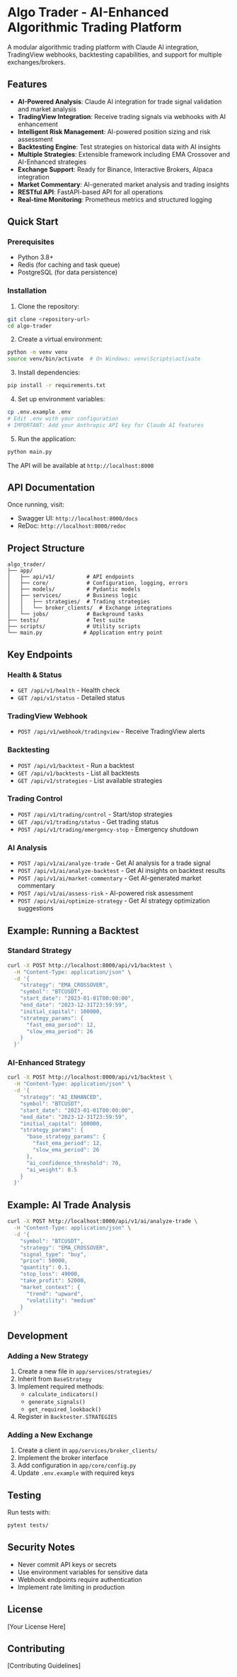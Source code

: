 # Algo Trader - AI-Enhanced Algorithmic Trading Platform

A modular algorithmic trading platform with Claude AI integration, TradingView webhooks, backtesting capabilities, and support for multiple exchanges/brokers.

## Features

- **AI-Powered Analysis**: Claude AI integration for trade signal validation and market analysis
- **TradingView Integration**: Receive trading signals via webhooks with AI enhancement
- **Intelligent Risk Management**: AI-powered position sizing and risk assessment
- **Backtesting Engine**: Test strategies on historical data with AI insights
- **Multiple Strategies**: Extensible framework including EMA Crossover and AI-Enhanced strategies
- **Exchange Support**: Ready for Binance, Interactive Brokers, Alpaca integration
- **Market Commentary**: AI-generated market analysis and trading insights
- **RESTful API**: FastAPI-based API for all operations
- **Real-time Monitoring**: Prometheus metrics and structured logging

## Quick Start

### Prerequisites

- Python 3.8+
- Redis (for caching and task queue)
- PostgreSQL (for data persistence)

### Installation

1. Clone the repository:
```bash
git clone <repository-url>
cd algo-trader
```

2. Create a virtual environment:
```bash
python -m venv venv
source venv/bin/activate  # On Windows: venv\Scripts\activate
```

3. Install dependencies:
```bash
pip install -r requirements.txt
```

4. Set up environment variables:
```bash
cp .env.example .env
# Edit .env with your configuration
# IMPORTANT: Add your Anthropic API key for Claude AI features
```

5. Run the application:
```bash
python main.py
```

The API will be available at `http://localhost:8000`

## API Documentation

Once running, visit:
- Swagger UI: `http://localhost:8000/docs`
- ReDoc: `http://localhost:8000/redoc`

## Project Structure

```
algo_trader/
├── app/
│   ├── api/v1/          # API endpoints
│   ├── core/            # Configuration, logging, errors
│   ├── models/          # Pydantic models
│   ├── services/        # Business logic
│   │   ├── strategies/  # Trading strategies
│   │   └── broker_clients/  # Exchange integrations
│   └── jobs/            # Background tasks
├── tests/               # Test suite
├── scripts/             # Utility scripts
└── main.py             # Application entry point
```

## Key Endpoints

### Health & Status
- `GET /api/v1/health` - Health check
- `GET /api/v1/status` - Detailed status

### TradingView Webhook
- `POST /api/v1/webhook/tradingview` - Receive TradingView alerts

### Backtesting
- `POST /api/v1/backtest` - Run a backtest
- `GET /api/v1/backtests` - List all backtests
- `GET /api/v1/strategies` - List available strategies

### Trading Control
- `POST /api/v1/trading/control` - Start/stop strategies
- `GET /api/v1/trading/status` - Get trading status
- `POST /api/v1/trading/emergency-stop` - Emergency shutdown

### AI Analysis
- `POST /api/v1/ai/analyze-trade` - Get AI analysis for a trade signal
- `POST /api/v1/ai/analyze-backtest` - Get AI insights on backtest results
- `POST /api/v1/ai/market-commentary` - Get AI-generated market commentary
- `POST /api/v1/ai/assess-risk` - AI-powered risk assessment
- `POST /api/v1/ai/optimize-strategy` - Get AI strategy optimization suggestions

## Example: Running a Backtest

### Standard Strategy
```bash
curl -X POST http://localhost:8000/api/v1/backtest \
  -H "Content-Type: application/json" \
  -d '{
    "strategy": "EMA_CROSSOVER",
    "symbol": "BTCUSDT",
    "start_date": "2023-01-01T00:00:00",
    "end_date": "2023-12-31T23:59:59",
    "initial_capital": 100000,
    "strategy_params": {
      "fast_ema_period": 12,
      "slow_ema_period": 26
    }
  }'
```

### AI-Enhanced Strategy
```bash
curl -X POST http://localhost:8000/api/v1/backtest \
  -H "Content-Type: application/json" \
  -d '{
    "strategy": "AI_ENHANCED",
    "symbol": "BTCUSDT",
    "start_date": "2023-01-01T00:00:00",
    "end_date": "2023-12-31T23:59:59",
    "initial_capital": 100000,
    "strategy_params": {
      "base_strategy_params": {
        "fast_ema_period": 12,
        "slow_ema_period": 26
      },
      "ai_confidence_threshold": 70,
      "ai_weight": 0.5
    }
  }'
```

## Example: AI Trade Analysis

```bash
curl -X POST http://localhost:8000/api/v1/ai/analyze-trade \
  -H "Content-Type: application/json" \
  -d '{
    "symbol": "BTCUSDT",
    "strategy": "EMA_CROSSOVER",
    "signal_type": "buy",
    "price": 50000,
    "quantity": 0.1,
    "stop_loss": 49000,
    "take_profit": 52000,
    "market_context": {
      "trend": "upward",
      "volatility": "medium"
    }
  }'
```

## Development

### Adding a New Strategy

1. Create a new file in `app/services/strategies/`
2. Inherit from `BaseStrategy`
3. Implement required methods:
   - `calculate_indicators()`
   - `generate_signals()`
   - `get_required_lookback()`
4. Register in `Backtester.STRATEGIES`

### Adding a New Exchange

1. Create a client in `app/services/broker_clients/`
2. Implement the broker interface
3. Add configuration in `app/core/config.py`
4. Update `.env.example` with required keys

## Testing

Run tests with:
```bash
pytest tests/
```

## Security Notes

- Never commit API keys or secrets
- Use environment variables for sensitive data
- Webhook endpoints require authentication
- Implement rate limiting in production

## License

[Your License Here]

## Contributing

[Contributing Guidelines]